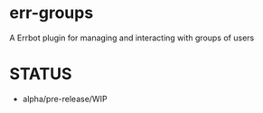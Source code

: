 # err-groups

A Errbot plugin for managing and interacting with groups of users


# STATUS

* alpha/pre-release/WIP
